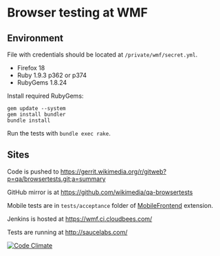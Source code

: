 # Browser testing at WMF

## Environment

File with credentials should be located at `/private/wmf/secret.yml`.

- Firefox 18
- Ruby 1.9.3 p362 or p374
- RubyGems 1.8.24

Install required RubyGems:

    gem update --system
    gem install bundler
    bundle install

Run the tests with `bundle exec rake`.

## Sites

Code is pushed to https://gerrit.wikimedia.org/r/gitweb?p=qa/browsertests.git;a=summary

GitHub mirror is at https://github.com/wikimedia/qa-browsertests

Mobile tests are in `tests/acceptance` folder of [MobileFrontend](https://github.com/wikimedia/mediawiki-extensions-MobileFrontend) extension.

Jenkins is hosted at https://wmf.ci.cloudbees.com/

Tests are running at http://saucelabs.com/

[![Code Climate](https://codeclimate.com/badge.png)](https://codeclimate.com/github/wikimedia/qa-browsertests)
